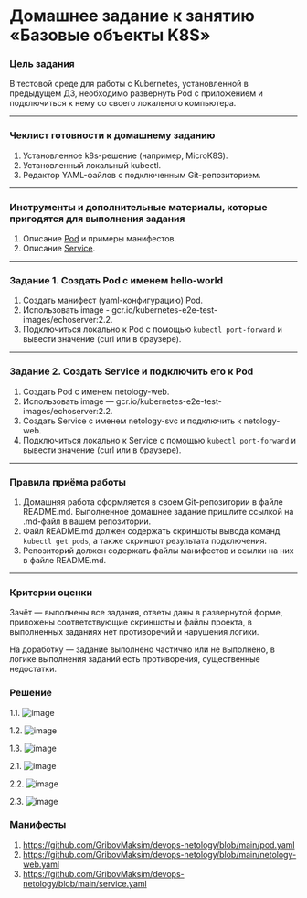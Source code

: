 # Домашнее задание к занятию «Базовые объекты K8S»

### Цель задания

В тестовой среде для работы с Kubernetes, установленной в предыдущем ДЗ, необходимо развернуть Pod с приложением и подключиться к нему со своего локального компьютера. 

------

### Чеклист готовности к домашнему заданию

1. Установленное k8s-решение (например, MicroK8S).
2. Установленный локальный kubectl.
3. Редактор YAML-файлов с подключенным Git-репозиторием.

------

### Инструменты и дополнительные материалы, которые пригодятся для выполнения задания

1. Описание [Pod](https://kubernetes.io/docs/concepts/workloads/pods/) и примеры манифестов.
2. Описание [Service](https://kubernetes.io/docs/concepts/services-networking/service/).

------

### Задание 1. Создать Pod с именем hello-world

1. Создать манифест (yaml-конфигурацию) Pod.
2. Использовать image - gcr.io/kubernetes-e2e-test-images/echoserver:2.2.
3. Подключиться локально к Pod с помощью `kubectl port-forward` и вывести значение (curl или в браузере).

------

### Задание 2. Создать Service и подключить его к Pod

1. Создать Pod с именем netology-web.
2. Использовать image — gcr.io/kubernetes-e2e-test-images/echoserver:2.2.
3. Создать Service с именем netology-svc и подключить к netology-web.
4. Подключиться локально к Service с помощью `kubectl port-forward` и вывести значение (curl или в браузере).

------

### Правила приёма работы

1. Домашняя работа оформляется в своем Git-репозитории в файле README.md. Выполненное домашнее задание пришлите ссылкой на .md-файл в вашем репозитории.
2. Файл README.md должен содержать скриншоты вывода команд `kubectl get pods`, а также скриншот результата подключения.
3. Репозиторий должен содержать файлы манифестов и ссылки на них в файле README.md.

------

### Критерии оценки
Зачёт — выполнены все задания, ответы даны в развернутой форме, приложены соответствующие скриншоты и файлы проекта, в выполненных заданиях нет противоречий и нарушения логики.

На доработку — задание выполнено частично или не выполнено, в логике выполнения заданий есть противоречия, существенные недостатки.

### Решение
1.1. ![image](https://github.com/GribovMaksim/devops-netology/assets/112322500/6cd0dcc4-c0d3-484f-8870-0693f2507868)

1.2. ![image](https://github.com/GribovMaksim/devops-netology/assets/112322500/8c9d75b5-0968-4023-af32-1afc8e73023a)

1.3. ![image](https://github.com/GribovMaksim/devops-netology/assets/112322500/121ed6d0-5bb6-4f43-b293-a63f430d36dd)

2.1. ![image](https://github.com/GribovMaksim/devops-netology/assets/112322500/ab1aa2bd-5682-4986-924b-731102e28dcd)

2.2. ![image](https://github.com/GribovMaksim/devops-netology/assets/112322500/8d67849e-5da4-48e0-9318-e072a710b34e)

2.3. ![image](https://github.com/GribovMaksim/devops-netology/assets/112322500/e63fa439-7e1e-4c02-afbc-319fff77edf3)

### Манифесты
1. https://github.com/GribovMaksim/devops-netology/blob/main/pod.yaml
2. https://github.com/GribovMaksim/devops-netology/blob/main/netology-web.yaml
3. https://github.com/GribovMaksim/devops-netology/blob/main/service.yaml
